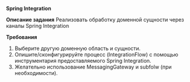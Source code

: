 **Spring Integration**

**Описание задания**
Реализовать обработку доменной сущности через каналы Spring Integration

**Требования**
1. Выберите другую доменную область и сущности.
2. Опишите/сконфигурируйте процесс (IntegrationFlow) с помощью инструментария предоставляемого Spring Integration.
3. Желательно использование MessagingGateway и subfolw (при необходимости).